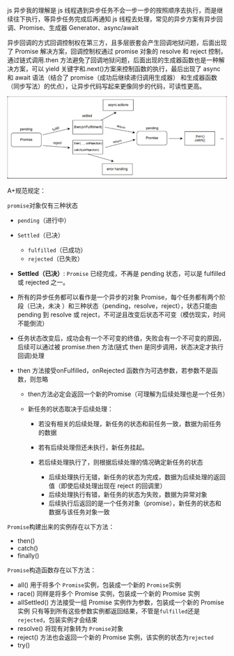 js 异步我的理解是 js 线程遇到异步任务不会一步一步的按照顺序去执行，而是继续往下执行，等异步任务完成后再通知 js 线程去处理，常见的异步方案有异步回调、Promise、生成器 Generator、async/await

异步回调的方式回调控制权在第三方，且多层嵌套会产生回调地狱问题，后面出现了 Promise 解决方案，回调控制权通过 promise 对象的 resolve 和 reject 控制，通过链式调用.then 方法避免了回调地狱问题，后面出现的生成器函数也是一种解决方案，可以 yield 关键字和.next()方案来控制函数的执行，最后出现了 async 和 await 语法（结合了 promise（成功后继续递归调用生成器） 和生成器函数（同步写法）的优点），让异步代码写起来更像同步的代码，可读性更高。

![](../assets/异步-20240717210103327.jpg)

A+规范规定：

`promise`对象仅有三种状态

- `pending`（进行中）
- `Settled`（已决）
	- `fulfilled`（已成功）
	- `rejected`（已失败）


- **Settled（已决）**: `Promise` 已经完成，不再是 pending 状态，可以是 fulfilled 或 rejected 之一。

- 所有的异步任务都可以看作是一个异步的对象 Promise，每个任务都有两个阶段（已决，未决 ）和三种状态（pending，resolve，reject），状态只能由 pending 到 resolve 或 reject，不可逆且改变后状态不可变（模仿现实，时间不能倒流）
- 任务状态改变后，成功会有一个不可变的终值，失败会有一个不可变的原因，后续可以通过被 promise.then 方法(链式 then 是同步调用，状态决定才执行回调)处理
- then 方法接受onFulfilled，onRejected 函数作为可选参数，若参数不是函数，则忽略

	- then方法必定会返回一个新的Promise（可理解为后续处理也是一个任务）
	- 新任务的状态取决于后续处理：
	
		- 若没有相关的后续处理，新任务的状态和前任务一致，数据为前任务的数据
		- 若有后续处理但还未执行，新任务挂起。
		- 若后续处理执行了，则根据后续处理的情况确定新任务的状态
		
			- 后续处理执行无错，新任务的状态为完成，数据为后续处理的返回值（即使后续处理出现在 reject 的回调里）
			- 后续处理执行有错，新任务的状态为失败，数据为异常对象
			- 后续执行后返回的是一个任务对象（promise），新任务的状态和数据与该任务对象一致

`Promise`构建出来的实例存在以下方法：

- then()
- catch()
- finally()

`Promise`构造函数存在以下方法：

- all() 用于将多个 `Promise`实例，包装成一个新的 `Promise`实例
- race() 同样是将多个 Promise 实例，包装成一个新的 Promise 实例
- allSettled() 方法接受一组 Promise 实例作为参数，包装成一个新的 Promise 实例 只有等到所有这些参数实例都返回结果，不管是`fulfilled`还是`rejected`，包装实例才会结束
- resolve() 将现有对象转为 `Promise`对象
- reject() 方法也会返回一个新的 Promise 实例，该实例的状态为`rejected`
- try()